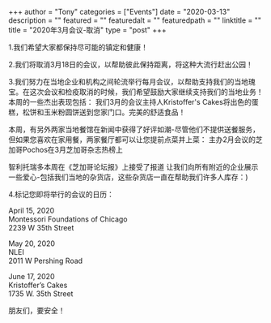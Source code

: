
+++
author = "Tony"
categories = ["Events"]
date = "2020-03-13"
description = ""
featured = ""
featuredalt = ""
featuredpath = ""
linktitle = ""
title = "2020年3月会议-取消"
type = "post"
+++

1.我们希望大家都保持尽可能的镇定和健康！

2.我们将取消3月18日的会议，以帮助彼此保持距离，将这种大流行赶出公园！

3.我们努力在当地企业和机构之间轮流举行每月会议，以帮助支持我们的当地瑰宝。在这次会议和检疫取消的时候，我们希望鼓励大家继续支持我们的当地业务！本周的一些杰出表现包括：
我们3月的会议主持人Kristoffer's Cakes将出色的蛋糕，松饼和玉米粉圆饼送到您家门口。完美的舒适食品！

本周，有另外两家当地餐馆在新闻中获得了好评如潮-尽管他们不提供送餐服务，但如果您喜欢在家用餐，两家餐厅都可以让您提前点菜并上菜：
主办2月会议的芝加哥Pochos在3月芝加哥杂志热榜上

智利托瑞多本周在《芝加哥论坛报》上接受了报道
让我们向所有附近的企业展示一些爱心-包括我们当地的杂货店，这些杂货店一直在帮助我们许多人库存：)

4.标记您即将举行的会议的日历：

April 15, 2020<br/>
Montessori Foundations of Chicago<br/>
2239 W 35th Street

May 20, 2020  
NLEI<br/> 
2011 W Pershing Road

June 17, 2020<br/>
Kristoffer’s Cakes<br/>
1735 W. 35th Street

朋友们，要安全！

<br/>
<br/>
